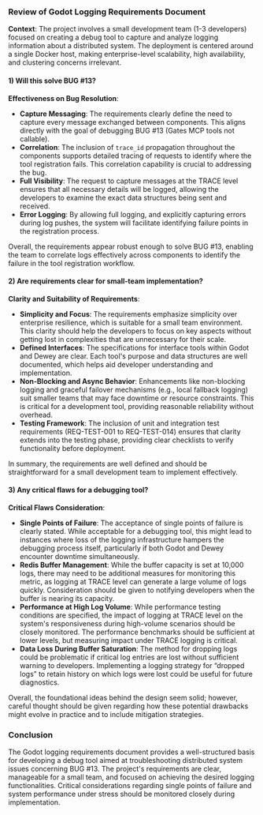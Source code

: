 ### Review of Godot Logging Requirements Document

**Context**: The project involves a small development team (1-3 developers) focused on creating a debug tool to capture and analyze logging information about a distributed system. The deployment is centered around a single Docker host, making enterprise-level scalability, high availability, and clustering concerns irrelevant.

#### 1) Will this solve BUG #13?

**Effectiveness on Bug Resolution**:
- **Capture Messaging**: The requirements clearly define the need to capture every message exchanged between components. This aligns directly with the goal of debugging BUG #13 (Gates MCP tools not callable).
- **Correlation**: The inclusion of `trace_id` propagation throughout the components supports detailed tracing of requests to identify where the tool registration fails. This correlation capability is crucial to addressing the bug.
- **Full Visibility**: The request to capture messages at the TRACE level ensures that all necessary details will be logged, allowing the developers to examine the exact data structures being sent and received. 
- **Error Logging**: By allowing full logging, and explicitly capturing errors during log pushes, the system will facilitate identifying failure points in the registration process.

Overall, the requirements appear robust enough to solve BUG #13, enabling the team to correlate logs effectively across components to identify the failure in the tool registration workflow.

#### 2) Are requirements clear for small-team implementation?

**Clarity and Suitability of Requirements**:
- **Simplicity and Focus**: The requirements emphasize simplicity over enterprise resilience, which is suitable for a small team environment. This clarity should help the developers to focus on key aspects without getting lost in complexities that are unnecessary for their scale.
- **Defined Interfaces**: The specifications for interface tools within Godot and Dewey are clear. Each tool's purpose and data structures are well documented, which helps aid developer understanding and implementation.
- **Non-Blocking and Async Behavior**: Enhancements like non-blocking logging and graceful failover mechanisms (e.g., local fallback logging) suit smaller teams that may face downtime or resource constraints. This is critical for a development tool, providing reasonable reliability without overhead.
- **Testing Framework**: The inclusion of unit and integration test requirements (REQ-TEST-001 to REQ-TEST-014) ensures that clarity extends into the testing phase, providing clear checklists to verify functionality before deployment.

In summary, the requirements are well defined and should be straightforward for a small development team to implement effectively.

#### 3) Any critical flaws for a debugging tool?

**Critical Flaws Consideration**:
- **Single Points of Failure**: The acceptance of single points of failure is clearly stated. While acceptable for a debugging tool, this might lead to instances where loss of the logging infrastructure hampers the debugging process itself, particularly if both Godot and Dewey encounter downtime simultaneously.
- **Redis Buffer Management**: While the buffer capacity is set at 10,000 logs, there may need to be additional measures for monitoring this metric, as logging at TRACE level can generate a large volume of logs quickly. Consideration should be given to notifying developers when the buffer is nearing its capacity.
- **Performance at High Log Volume**: While performance testing conditions are specified, the impact of logging at TRACE level on the system's responsiveness during high-volume scenarios should be closely monitored. The performance benchmarks should be sufficient at lower levels, but measuring impact under TRACE logging is critical.
- **Data Loss During Buffer Saturation**: The method for dropping logs could be problematic if critical log entries are lost without sufficient warning to developers. Implementing a logging strategy for “dropped logs” to retain history on which logs were lost could be useful for future diagnostics.

Overall, the foundational ideas behind the design seem solid; however, careful thought should be given regarding how these potential drawbacks might evolve in practice and to include mitigation strategies.

### Conclusion

The Godot logging requirements document provides a well-structured basis for developing a debug tool aimed at troubleshooting distributed system issues concerning BUG #13. The project's requirements are clear, manageable for a small team, and focused on achieving the desired logging functionalities. Critical considerations regarding single points of failure and system performance under stress should be monitored closely during implementation.
